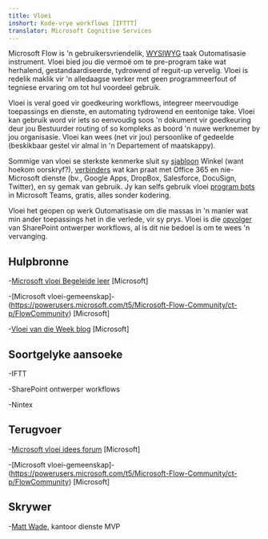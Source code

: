 ```yaml
---
title: Vloei
inshort: Kode-vrye workflows [IFTTT]
translator: Microsoft Cognitive Services
---
```



Microsoft Flow is 'n gebruikersvriendelik, [WYSIWYG](https://en.wikipedia.org/wiki/WYSIWYG) taak Outomatisasie instrument. Vloei bied jou die vermoë om te pre-program take wat herhalend, gestandaardiseerde, tydrowend of reguit-up vervelig. Vloei is redelik maklik vir 'n alledaagse werker met geen programmeerfout of tegniese ervaring om tot hul voordeel gebruik.

Vloei is veral goed vir goedkeuring workflows, integreer meervoudige toepassings en dienste, en automating tydrowend en eentonige take. Vloei kan gebruik word vir iets so eenvoudig soos 'n dokument vir goedkeuring deur jou Bestuurder routing of so kompleks as boord 'n nuwe werknemer by jou organisasie. Vloei kan wees (net vir jou) persoonlike of gedeelde (beskikbaar gestel vir almal in 'n Departement of maatskappy).

Sommige van vloei se sterkste kenmerke sluit sy [sjabloon](https://flow.microsoft.com/en-us/templates/) Winkel (want hoekom oorskryf?), [verbinders](https://flow.microsoft.com/en-us/connectors/) wat kan praat met Office 365 en nie-Microsoft dienste (bv., Google Apps, DropBox, Salesforce, DocuSign, Twitter), en sy gemak van gebruik. Jy kan selfs gebruik vloei [program bots](https://blog.getbizzy.io/introducing-bizzy-templates-b191b38d2370) in Microsoft Teams, gratis, alles sonder kodering.

Vloei het geopen op werk Outomatisasie om die massas in 'n manier wat min ander toepassings het in die verlede, vir sy prys. Vloei is die [opvolger](https://docs.microsoft.com/en-us/flow/frequently-asked-questions) van SharePoint ontwerper workflows, al is dit nie bedoel is om te wees 'n vervanging.

Hulpbronne
---------

-[Microsoft vloei Begeleide leer](https://docs.microsoft.com/en-us/flow/guided-learning/)
    \[Microsoft\]

-[Microsoft vloei-gemeenskap]-(https://powerusers.microsoft.com/t5/Microsoft-Flow-Community/ct-p/FlowCommunity)
    \[Microsoft\]

-[Vloei van die Week blog](https://flow.microsoft.com/en-us/blog/category/flow-of-the-week/)
    \[Microsoft\]

Soortgelyke aansoeke
--------------------

-IFTT

-SharePoint ontwerper workflows

-Nintex

Terugvoer
--------------------

-[Microsoft vloei idees forum](https://powerusers.microsoft.com/t5/Flow-Ideas/idb-p/FlowIdeas)
    \[Microsoft\]

-[Microsoft vloei-gemeenskap]-(https://powerusers.microsoft.com/t5/Microsoft-Flow-Community/ct-p/FlowCommunity)
    \[Microsoft\]

Skrywer
---------

-[Matt Wade](https://www.linkedin.com/in/thatmattwade/), kantoor dienste MVP


